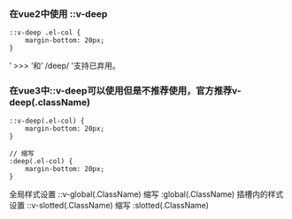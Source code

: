 ### 在vue2中使用 ::v-deep
```
::v-deep .el-col {
	margin-bottom: 20px;
}
```

’ >>> ‘和’ /deep/ '支持已弃用。

### 在vue3中::v-deep可以使用但是不推荐使用，官方推荐v-deep(.className)
```
::v-deep(.el-col) {
	margin-bottom: 20px;
}
```
```
// 缩写
:deep(.el-col) {
	margin-bottom: 20px;
}
```

全局样式设置 ::v-global(.ClassName) 缩写 :global(.ClassName)
插槽内的样式设置 ::v-slotted(.ClassName) 缩写 :slotted(.ClassName)
